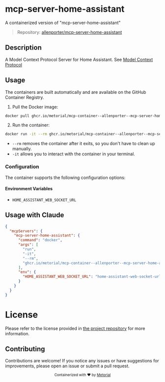 
# mcp-server-home-assistant

A containerized version of "mcp-server-home-assistant"

> Repository: [allenporter/mcp-server-home-assistant](https://github.com/allenporter/mcp-server-home-assistant)

## Description

A Model Context Protocol Server for Home Assistant. See [Model Context Protocol](https://modelcontextprotocol.io/)


## Usage

The containers are built automatically and are available on the GitHub Container Registry.

1. Pull the Docker image:

```bash
docker pull ghcr.io/metorial/mcp-container--allenporter--mcp-server-home-assistant--mcp-server-home-assistant
```

2. Run the container:

```bash
docker run -it --rm ghcr.io/metorial/mcp-container--allenporter--mcp-server-home-assistant--mcp-server-home-assistant 
```

- `--rm` removes the container after it exits, so you don't have to clean up manually.
- `-it` allows you to interact with the container in your terminal.


### Configuration

The container supports the following configuration options:




#### Environment Variables
- `HOME_ASSISTANT_WEB_SOCKET_URL`




## Usage with Claude

```json
{
  "mcpServers": {
    "mcp-server-home-assistant": {
      "command": "docker",
      "args": [
        "run",
        "-it",
        "--rm",
        "ghcr.io/metorial/mcp-container--allenporter--mcp-server-home-assistant--mcp-server-home-assistant"
      ],
      "env": {
        "HOME_ASSISTANT_WEB_SOCKET_URL": "home-assistant-web-socket-url"
      }
    }
  }
}
```

# License

Please refer to the license provided in [the project repository](https://github.com/allenporter/mcp-server-home-assistant) for more information.

## Contributing

Contributions are welcome! If you notice any issues or have suggestions for improvements, please open an issue or submit a pull request.

<div align="center">
  <sub>Containerized with ❤️ by <a href="https://metorial.com">Metorial</a></sub>
</div>
  